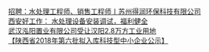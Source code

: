   
[招聘：水处理工程师、销售工程师丨苏州得润环保科技有限公司](http://www.dianyue.me/archives/449/b1h49lz6ln65ksl5/)  
[西安好工作： 水处理设备安装调试，福利健全](http://www.dianyue.me/archives/528/tafiryc6rkf678a0/)  
[武汉泓阳置业有限公司受让汉阳2.8万方工业用地](http://www.dianyue.me/archives/994/dgzokmzjc3lmk2vk/)  
[【陕西省2018年第六批拟入库科技型中小企业公示】](http://www.dianyue.me/archives/074/a3ljfyi1idz7teuk/)